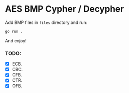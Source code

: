 # AES BMP Cypher / Decypher

Add BMP files in `files` directory and run:
```bash
go run .
```
And enjoy!

### TODO:
- [X] ECB.
- [X] CBC.
- [X] CFB.
- [X] CTR.
- [X] OFB.